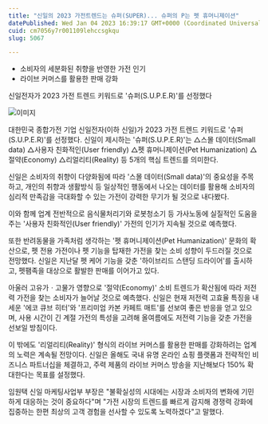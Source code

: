 ```yaml
---
title: "신일의 2023 가전트렌드는 슈퍼(SUPER)... 슈퍼의 P는 펫 휴머니제이션"
datePublished: Wed Jan 04 2023 16:39:17 GMT+0000 (Coordinated Universal Time)
cuid: cm7056y7r001109lehccsgkqu
slug: 5067

---
```



- 소비자의 세분화된 취향을 반영한 가전 인기
- 라이브 커머스를 활용한 판매 강화

신일전자가 2023 가전 트렌드 키워드로 '슈퍼(S.U.P.E.R)'를 선정했다

![이미지](https://cdn.hashnode.com/res/hashnode/image/upload/v1739257807370/26a6b143-5648-47d1-b114-dda3308f2beb.jpeg)

대한민국 종합가전 기업 신일전자(이하 신일)가 2023 가전 트렌드 키워드로 '슈퍼(S.U.P.E.R)'를 선정했다. 신일이 제시하는 '슈퍼(S.U.P.E.R)'는 △스몰 데이터(Small data) △사용자 친화적인(User friendly) △펫 휴머니제이션(Pet Humanization) △절약(Economy) △리얼리티(Reality) 등 5개의 핵심 트렌드를 의미한다.

신일은 소비자의 취향이 다양화됨에 따라 '스몰 데이터(Small data)'의 중요성을 주목하고, 개인의 취향과 생활방식 등 일상적인 행동에서 나오는 데이터를 활용해 소비자의 심리적 만족감을 극대화할 수 있는 가전이 강력한 무기가 될 것으로 내다봤다.

이와 함께 업계 전반적으로 음식물처리기와 로봇청소기 등 가사노동에 실질적인 도움을 주는 '사용자 친화적인(User friendly)' 가전의 인기가 지속될 것으로 예측했다.

또한 반려동물을 가족처럼 생각하는 '펫 휴머니제이션(Pet Humanization)' 문화의 확산으로, 펫 전용 가전이나 펫 기능을 탑재한 가전을 찾는 소비 성향이 두드러질 것으로 전망했다. 신일은 지난달 펫 케어 기능을 갖춘 '하이브리드 스탠딩 드라이어'를 출시하고, 펫팸족을 대상으로 활발한 판매를 이어가고 있다.

아울러 고유가ㆍ고물가 영향으로 '절약(Economy)' 소비 트렌드가 확산됨에 따라 저전력 가전을 찾는 소비자가 늘어날 것으로 예측했다. 신일은 현재 저전력 고효율 특징을 내세운 '에코 큐브 히터'와 '프리미엄 카본 카페트 매트'를 선보여 좋은 반응을 얻고 있으며, 사용 시간이 긴 계절 가전의 특성을 고려해 올여름에도 저전력 기능을 갖춘 가전을 선보일 방침이다.

이 밖에도 '리얼리티(Reality)' 형식의 라이브 커머스를 활용한 판매를 강화하려는 업계의 노력은 계속될 전망이다. 신일은 올해도 국내 유명 온라인 쇼핑 플랫폼과 전략적인 비즈니스 파트너십을 체결하고, 주력 제품의 라이브 커머스 방송을 지난해보다 150% 확대한다는 목표를 설정했다.

임원택 신일 마케팅사업부 부장은 "불확실성의 시대에는 시장과 소비자의 변화에 기민하게 대응하는 것이 중요하다"며 "가전 시장의 트렌드를 빠르게 감지해 경쟁력 강화에 집중하는 한편 최상의 고객 경험을 선사할 수 있도록 노력하겠다"고 말했다.